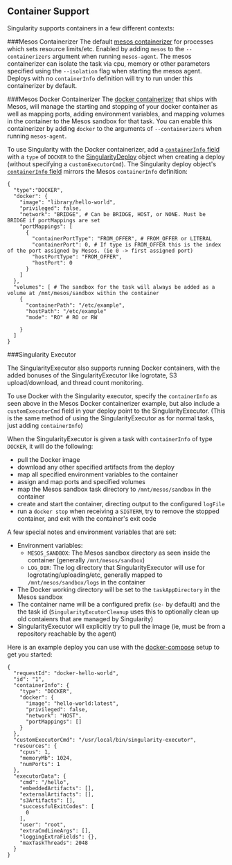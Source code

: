 ## Container Support

Singularity supports containers in a few different contexts:

###Mesos Containerizer
The default [mesos containerizer](http://mesos.apache.org/documentation/latest/mesos-containerizer/) for processes which sets resource limits/etc. Enabled by adding `mesos` to the `--containerizers` argument when running `mesos-agent`. The mesos containerizer can isolate the task via cpu, memory or other parameters specified using the `--isolation` flag when starting the mesos agent. Deploys with no `containerInfo` definition will try to run under this containerizer by default.

###Mesos Docker Containerizer
The [docker containerizer](https://mesos.apache.org/documentation/latest/docker-containerizer/) that ships with Mesos, will manage the starting and stopping of your docker container as well as mapping ports, adding environment variables, and mapping volumes in the container to the Mesos sandbox for that task. You can enable this containerizer by adding `docker` to the arguments of `--containerizers` when running `mesos-agent`.

To use Singularity with the Docker containerizer, add a [`containerInfo` field](api.html) with a `type` of `DOCKER` to the [SingularityDeploy](api.html) object when creating a deploy (without specifying a `customExecutorCmd`). The Singularity deploy object's [`containerInfo` field](api.html) mirrors the Mesos `containerInfo` definition:

```
{
  "type":"DOCKER",
  "docker": {
    "image": "library/hello-world",
    "privileged": false,
    "network": "BRIDGE", # Can be BRIDGE, HOST, or NONE. Must be BRIDGE if portMappings are set
    "portMappings": [
      {
        "containerPortType": "FROM_OFFER", # FROM_OFFER or LITERAL
        "containerPort": 0, # If type is FROM_OFFER this is the index of the port assigned by Mesos. (ie 0 -> first assigned port)
        "hostPortType": "FROM_OFFER",
        "hostPort": 0
      }
    ]
  },
  "volumes": [ # The sandbox for the task will always be added as a volume at /mnt/mesos/sandbox within the container
    {
      "containerPath": "/etc/example",
      "hostPath": "/etc/example"
      "mode": "RO" # RO or RW

    }
  ]
}
```

###Singularity Executor

The SingularityExecutor also supports running Docker containers, with the added bonuses of the SingularityExecutor like logrotate, S3 upload/download, and thread count monitoring.

To use Docker with the Singularity executor, specify the `containerInfo` as seen above in the Mesos Docker containerizer example, but also include a `customExecutorCmd` field in your deploy point to the SingularityExecutor. (This is the same method of using the SingularityExecutor as for normal tasks, just adding `containerInfo`)

When the SingularityExecutor is given a task with `containerInfo` of type `DOCKER`, it will do the following:
- pull the Docker image
- download any other specified artifacts from the deploy
- map all specified environment variables to the container
- assign and map ports and specified volumes
- map the Mesos sandbox task directory to `/mnt/mesos/sandbox` in the container
- create and start the container, directing output to the configured `logFile`
- run a `docker stop` when receiving a `SIGTERM`, try to remove the stopped container, and exit with the container's exit code

A few special notes and environment variables that are set:
- Environment variables:
  - `MESOS_SANDBOX`: The Mesos sandbox directory as seen inside the container (generally `/mnt/mesos/sandbox`)
  - `LOG_DIR`: The log directory that SingularityExecutor will use for logrotating/uploading/etc, generally mapped to `/mnt/mesos/sandbox/logs` in the container
- The Docker working directory will be set to the `taskAppDirectory` in the Mesos sandbox
- The container name will be a configured prefix (`se-` by default) and the the task id (`SingularityExcutorCleanup` uses this to optionally clean up old contaienrs that are managed by Singularity)
- SingularityExecutor will explicitly try to pull the image (ie, must be from a repository reachable by the agent)

Here is an example deploy you can use with the [docker-compose](../development/developing-with-docker.md) setup to get you started:

```
{
  "requestId": "docker-hello-world",
  "id": "1",
  "containerInfo": {
    "type": "DOCKER",
    "docker": {
      "image": "hello-world:latest",
      "privileged": false,
      "network": "HOST",
      "portMappings": []
    }
  },
  "customExecutorCmd": "/usr/local/bin/singularity-executor",
  "resources": {
    "cpus": 1,
    "memoryMb": 1024,
    "numPorts": 1
  },
  "executorData": {
    "cmd": "/hello",
    "embeddedArtifacts": [],
    "externalArtifacts": [],
    "s3Artifacts": [],
    "successfulExitCodes": [
      0
    ],
    "user": "root",
    "extraCmdLineArgs": [],
    "loggingExtraFields": {},
    "maxTaskThreads": 2048
  }
}
```
